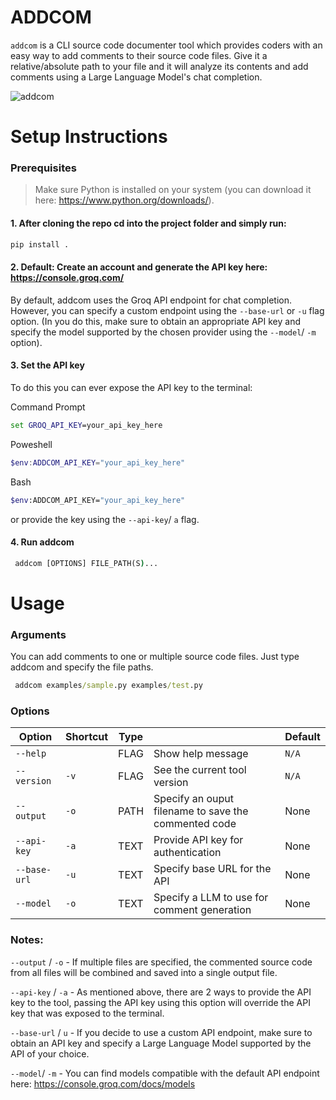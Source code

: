 # ADDCOM

`addcom` is a CLI source code documenter tool which provides coders with an easy way to add comments to their source code files. 
Give it a relative/absolute path to your file and it will analyze its contents and add comments using a Large Language Model's chat completion. 

![addcom](https://github.com/user-attachments/assets/e01f1c1b-faf4-4c2d-b62b-a2492de1475b)

# Setup Instructions

### Prerequisites 

> Make sure Python is installed on your system (you can download it here: https://www.python.org/downloads/).

#### 1. After cloning the repo cd into the project folder and simply run:
   
```cmd
pip install .
```

#### 2. Default: Create an account and generate the API key here: https://console.groq.com/
By default, addcom uses the Groq API endpoint for chat completion. However, you can specify a custom endpoint using the `--base-url` or `-u` flag option. (In you do this, make sure to obtain an appropriate API key and specify the model supported by the chosen provider using the `--model`/ `-m` option).

#### 3. Set the API key

To do this you can ever expose the API key to the terminal:

  Command Prompt
  
   ```cmd
   set GROQ_API_KEY=your_api_key_here
   ```
  
  Poweshell
  
  ```powershell
  $env:ADDCOM_API_KEY="your_api_key_here"
  ```
  
  Bash
  
  ```bash
  $env:ADDCOM_API_KEY="your_api_key_here"
  ```

or provide the key using the `--api-key`/ `a` flag.

#### 4. Run addcom
   
```cmd
 addcom [OPTIONS] FILE_PATH(S)...
```

# Usage 

### Arguments

You can add comments to one or multiple source code files. Just type addcom and specify the file paths. 

```cmd
 addcom examples/sample.py examples/test.py
```

### Options

| Option          | Shortcut | Type   |                                                       | Default |
| --------------- | -------- | ------ | ----------------------------------------------------- | ------- |
| `--help`        |          | FLAG   | Show help message                                     | `N/A`   |
| `--version`     | `-v`     | FLAG   | See the current tool version                          | `N/A`   |
| `--output`      | `-o`     | PATH   | Specify an ouput filename to save the commented code  | None    |
| `--api-key`     | `-a`     | TEXT   | Provide API key for authentication                    | None    |
| `--base-url`    | `-u`     | TEXT   | Specify base URL for the API                          | None    |
| `--model `      | `-o`     | TEXT   | Specify a LLM to use for comment generation           | None    |

### Notes:
`--output` / `-o` - If multiple files are specified, the commented source code from all files will be combined and saved into a single output file.

`--api-key` / `-a` - As mentioned above, there are 2 ways to provide the API key to the tool, passing the API key using this option will override the API key that was exposed to the terminal.

`--base-url` / `u` - If you decide to use a custom API endpoint, make sure to obtain an API key and specify a Large Language Model supported by the API of your choice.

`--model`/ `-m` - You can find models compatible with the default API endpoint here: https://console.groq.com/docs/models
